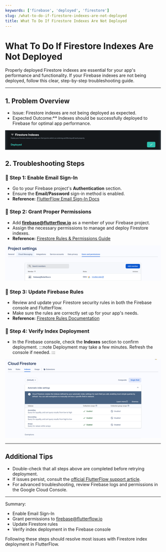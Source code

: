 ```yaml
---
keywords: ['firebase', 'deployed', 'firestore']
slug: /what-to-do-if-firestore-indexes-are-not-deployed
title: What To Do If Firestore Indexes Are Not Deployed
---
```

# What To Do If Firestore Indexes Are Not Deployed

Properly deployed Firestore indexes are essential for your app's performance and functionality. If your Firebase indexes are not being deployed, follow this clear, step-by-step troubleshooting guide.

---

## 1. Problem Overview

- Issue: Firestore indexes are not being deployed as expected.
- Expected Outcome:** Indexes should be successfully deployed to Firebase for optimal app performance.

![](../assets/20250430121118024255.png)


## 2. Troubleshooting Steps

### 🔹 Step 1: Enable Email Sign-In
- Go to your Firebase project's **Authentication** section.
- Ensure the **Email/Password** sign-in method is enabled.
- **Reference:** [FlutterFlow Email Sign-In Docs](https://docs.flutterflow.io/data-and-backend/firebase/authentication/email-sign-in)

### 🔹 Step 2: Grant Proper Permissions
- Add **firebase@flutterflow.io** as a member of your Firebase project.
- Assign the necessary permissions to manage and deploy Firestore indexes.
- **Reference:** [Firestore Rules & Permissions Guide](https://docs.flutterflow.io/data-and-backend/firebase/firestore-database-cloud-firestore/firestore-rules)

![](../assets/20250430121118320891.png)

### 🔹 Step 3: Update Firebase Rules
- Review and update your Firestore security rules in both the Firebase console and FlutterFlow.
- Make sure the rules are correctly set up for your app's needs.
- **Reference:** [Firestore Rules Documentation](https://docs.flutterflow.io/data-and-backend/firebase/firestore-database-cloud-firestore/firestore-rules)


### 🔹 Step 4: Verify Index Deployment
- In the Firebase console, check the **Indexes** section to confirm deployment.
    :::note
    Deployment may take a few minutes. Refresh the console if needed.
    :::

![](../assets/20250430121118592064.png)

---

## Additional Tips

- Double-check that all steps above are completed before retrying deployment.
- If issues persist, consult the [official FlutterFlow support article](https://intercom.help/flutterflow/en/articles/9127351-what-to-do-if-firestore-indexes-are-not-deployed).
- For advanced troubleshooting, review Firebase logs and permissions in the Google Cloud Console.

---

Summary:
- Enable Email Sign-In
- Grant permissions to firebase@flutterflow.io
- Update Firestore rules
- Verify index deployment in the Firebase console

Following these steps should resolve most issues with Firestore index deployment in FlutterFlow.

